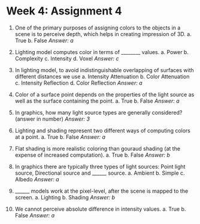 # Week 4: Assignment 4 

1. One of the primary purposes of assigning colors to the objects in a scene is to perceive depth, which helps in creating impression of 3D.
	a. True
	b. False
*Answer: a*

2. Lighting model computes color in terms of ________ values.
	a. Power
	b. Complexity
	c. Intensity
	d. Voxel
*Answer: c*

3. In lighting model, to avoid indistinguishable overlapping of surfaces with different distances we use
	a. Intensity Attenuation
	b. Color Attenuation
	c. Intensity Reflection
	d. Color Reflection
*Answer: a*

4. Color of a surface point depends on the properties of the light source as well as the surface containing the point.
	a. True
	b. False
*Answer: a*

5.  In graphics, how many light source types are generally considered? (answer in number)
*Answer: 3*

6. Lighting and shading represent two different ways of computing colors at a point. 
	a. True
	b. False
*Answer: a*

7. Flat shading is more realistic coloring than gouraud shading (at the expense of increased computation).
	a. True
	b. False
*Answer: b*

8. In graphics there are typically three types of light sources: Point light source, Directional source and ______ source.
	a. Ambient
	b. Simple
	c. Albedo
*Answer: a*

9. ______ models work at the pixel-level, after the scene is mapped to the screen.
	a. Lighting
	b. Shading
*Answer: b*

10. We cannot perceive absolute difference in intensity values.
	a. True
	b. False
*Answer: a*
